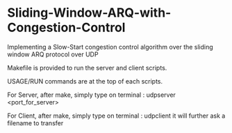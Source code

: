 # Sliding-Window-ARQ-with-Congestion-Control
Implementing a Slow-Start congestion control algorithm over the sliding window ARQ protocol over UDP


Makefile is provided to run the server and client scripts.

USAGE/RUN commands are at the top of each scripts.

For Server, after make, simply type on terminal : udpserver <port_for_server> <dropProbability>

For Client, after make, simply type on terminal : udpclient <host> <port>
  it will further ask a filename to transfer
